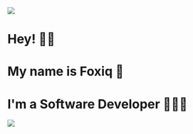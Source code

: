 ![](https://user-images.githubusercontent.com/106991234/175770212-4cbd4922-ffea-40a6-b139-b343147c667e.png)
# Hey! 👋🏻
# My name is Foxiq 🦊
# I'm a Software Developer 👨🏻‍💻
![](https://github-profile-summary-cards.vercel.app/api/cards/profile-details?username=ffoxiq&theme=vue)
<!--
Github Template
### Hi there 👋


**ffoxiq/ffoxiq** is a ✨ _special_ ✨ rep
ository because its `README.md` (this file) appears on your GitHub profile.

Here are some ideas to get you started:

- 🔭 I’m currently working on ...
- 🌱 I’m currently learning ...
- 👯 I’m looking to collaborate on ...
- 🤔 I’m looking for help with ...
- 💬 Ask me about ...
- 📫 How to reach me: ...
- 😄 Pronouns: ...
- ⚡ Fun fact: ...
-->

